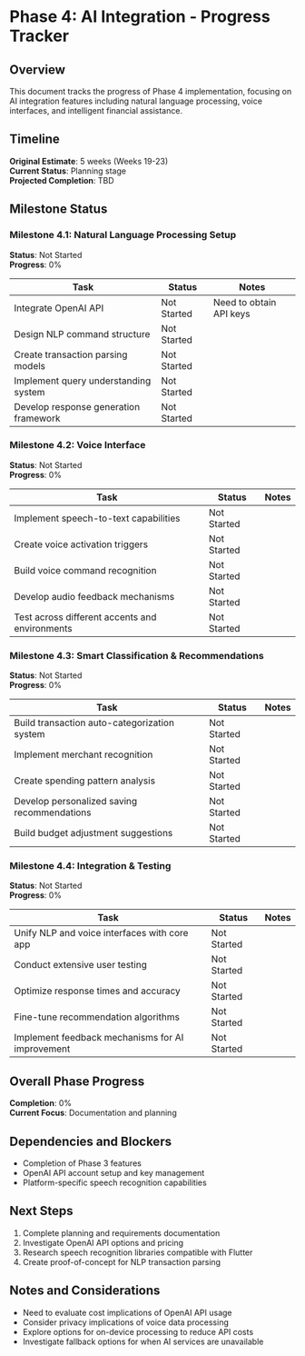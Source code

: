 # Phase 4: AI Integration - Progress Tracker

## Overview
This document tracks the progress of Phase 4 implementation, focusing on AI integration features including natural language processing, voice interfaces, and intelligent financial assistance.

## Timeline
**Original Estimate**: 5 weeks (Weeks 19-23)  
**Current Status**: Planning stage  
**Projected Completion**: TBD  

## Milestone Status

### Milestone 4.1: Natural Language Processing Setup
**Status**: Not Started  
**Progress**: 0%  

| Task | Status | Notes |
|------|--------|-------|
| Integrate OpenAI API | Not Started | Need to obtain API keys |
| Design NLP command structure | Not Started | |
| Create transaction parsing models | Not Started | |
| Implement query understanding system | Not Started | |
| Develop response generation framework | Not Started | |

### Milestone 4.2: Voice Interface
**Status**: Not Started  
**Progress**: 0%  

| Task | Status | Notes |
|------|--------|-------|
| Implement speech-to-text capabilities | Not Started | |
| Create voice activation triggers | Not Started | |
| Build voice command recognition | Not Started | |
| Develop audio feedback mechanisms | Not Started | |
| Test across different accents and environments | Not Started | |

### Milestone 4.3: Smart Classification & Recommendations
**Status**: Not Started  
**Progress**: 0%  

| Task | Status | Notes |
|------|--------|-------|
| Build transaction auto-categorization system | Not Started | |
| Implement merchant recognition | Not Started | |
| Create spending pattern analysis | Not Started | |
| Develop personalized saving recommendations | Not Started | |
| Build budget adjustment suggestions | Not Started | |

### Milestone 4.4: Integration & Testing
**Status**: Not Started  
**Progress**: 0%  

| Task | Status | Notes |
|------|--------|-------|
| Unify NLP and voice interfaces with core app | Not Started | |
| Conduct extensive user testing | Not Started | |
| Optimize response times and accuracy | Not Started | |
| Fine-tune recommendation algorithms | Not Started | |
| Implement feedback mechanisms for AI improvement | Not Started | |

## Overall Phase Progress
**Completion**: 0%  
**Current Focus**: Documentation and planning

## Dependencies and Blockers
- Completion of Phase 3 features
- OpenAI API account setup and key management
- Platform-specific speech recognition capabilities

## Next Steps
1. Complete planning and requirements documentation
2. Investigate OpenAI API options and pricing
3. Research speech recognition libraries compatible with Flutter
4. Create proof-of-concept for NLP transaction parsing

## Notes and Considerations
- Need to evaluate cost implications of OpenAI API usage
- Consider privacy implications of voice data processing
- Explore options for on-device processing to reduce API costs
- Investigate fallback options for when AI services are unavailable 
